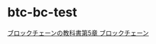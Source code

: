 # btc-bc-test
[ブロックチェーンの教科書第5章 ブロックチェーン](https://scrapbox.io/winor/%E3%83%96%E3%83%AD%E3%83%83%E3%82%AF%E3%83%81%E3%82%A7%E3%83%BC%E3%83%B3%E3%81%AE%E6%95%99%E7%A7%91%E6%9B%B8%E7%AC%AC5%E7%AB%A0_%E3%83%96%E3%83%AD%E3%83%83%E3%82%AF%E3%83%81%E3%82%A7%E3%83%BC%E3%83%B3)
